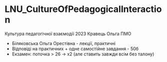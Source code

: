 # LNU_CultureOfPedagogicalInteraction
Культура педагогічної взаємодії 2023 Кравець Ольга ПМО

- Біляковська Ольга Орестівна - лекції, практичні
- Відповіді на практичних + одне самостійне завдання - 50б
- Екзамен: поточка > 26 -> х2 (але ставить завжди всім без талону)
